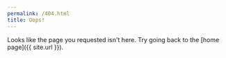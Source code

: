```yaml
---
permalink: /404.html
title: Oops!
---
```


Looks like the page you requested isn't here. Try going back to the [home page]({{ site.url }}).
